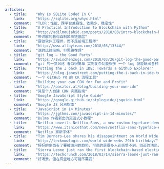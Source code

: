 ```yaml
---
articles:
  - title:    "Why Is SQLite Coded In C"
    link:     "https://sqlite.org/whyc.html"
    comment:  "TLDR：性能、跨平台兼容性、依赖少、稳定性"
  - title:    "A Practical Introduction to Blockchain with Python"
    link:     "http://adilmoujahid.com/posts/2018/03/intro-blockchain-bitcoin-python/"
    comment:  "带讲解的教你自制区块链底层"
  - title:    "要做软件工程师，而不是前端工程师"
    link:     "http://www.alloyteam.com/2018/03/13344/"
    comment:  "说的比较简略，但思路在理"
  - title:    "git log – the Good Parts"
    link:     "https://zwischenzugs.com/2018/03/26/git-log-the-good-parts/"
    comment:  "git 的一贯风格 看似很简单 实则复杂功能很多 一个 log 就能玩出各种花样"
  - title:    "Putting the I back in IDE: Towards a Github Explorer"
    link:     "https://blog.janestreet.com/putting-the-i-back-in-ide-towards-a-github-explorer/"
    comment:  "一个 GitHub PR 的 CR 流程工具"
  - title:    "Building your own CDN for Fun and Profit"
    link:     "https://pasztor.at/blog/building-your-own-cdn"
    comment:  "算是个人自建 CDN 实践指南"
  - title:    "Google JavaScript Style Guide"
    link:     "https://google.github.io/styleguide/jsguide.html"
    comment:  "Google JS 风格指南"
  - title:    "JavaScript in 14 Minutes"
    link:     "https://jgthms.com/javascript-in-14-minutes/"
    comment:  "Bulma 作者新出的交互式小教程"
  - title:    "Netflix unveils Netflix Sans, a new custom typeface developed with Dalton Maag"
    link:     "https://www.itsnicethat.com/news/netflix-sans-typeface-dalton-maag-graphic-design-210318"
    comment:  "Netflix 家新字体"
  - title:    "Tim Berners-Lee shares his disappointment on World Wide Web’s 29th birthday"
    link:     "http://tecknowlogic.com/world-wide-webs-29th-birthday/"
    comment:  "好好的东西有了要被滥用的趋势，可悲的是很多人还感受不到。创造的清泉，被人变成温水。"
  - title:    "Sierra Leone just ran the first blockchain-based election"
    link:     "https://techcrunch.com/2018/03/14/sierra-leone-just-ran-the-first-blockchain-based-election/"
    comment:  "好场景，但在有些地方可能不需要"
---
```

